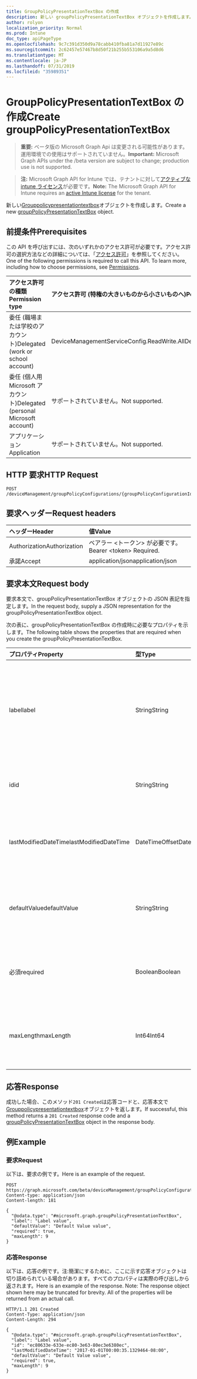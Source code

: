 ```yaml
---
title: GroupPolicyPresentationTextBox の作成
description: 新しい groupPolicyPresentationTextBox オブジェクトを作成します。
author: rolyon
localization_priority: Normal
ms.prod: Intune
doc_type: apiPageType
ms.openlocfilehash: 9c7c391d350d9a78cabb410fba81a7d11927e89c
ms.sourcegitcommit: 2c62457e57467b8d50f21b255b553106a9a5d8d6
ms.translationtype: MT
ms.contentlocale: ja-JP
ms.lasthandoff: 07/31/2019
ms.locfileid: "35989351"
---
```

# <a name="create-grouppolicypresentationtextbox"></a><span data-ttu-id="7b1a4-103">GroupPolicyPresentationTextBox の作成</span><span class="sxs-lookup"><span data-stu-id="7b1a4-103">Create groupPolicyPresentationTextBox</span></span>

> <span data-ttu-id="7b1a4-104">**重要:** ベータ版の Microsoft Graph Api は変更される可能性があります。運用環境での使用はサポートされていません。</span><span class="sxs-lookup"><span data-stu-id="7b1a4-104">**Important:** Microsoft Graph APIs under the /beta version are subject to change; production use is not supported.</span></span>

> <span data-ttu-id="7b1a4-105">**注:** Microsoft Graph API for Intune では、テナントに対して[アクティブな intune ライセンス](https://go.microsoft.com/fwlink/?linkid=839381)が必要です。</span><span class="sxs-lookup"><span data-stu-id="7b1a4-105">**Note:** The Microsoft Graph API for Intune requires an [active Intune license](https://go.microsoft.com/fwlink/?linkid=839381) for the tenant.</span></span>

<span data-ttu-id="7b1a4-106">新しい[Grouppolicypresentationtextbox](../resources/intune-grouppolicy-grouppolicypresentationtextbox.md)オブジェクトを作成します。</span><span class="sxs-lookup"><span data-stu-id="7b1a4-106">Create a new [groupPolicyPresentationTextBox](../resources/intune-grouppolicy-grouppolicypresentationtextbox.md) object.</span></span>

## <a name="prerequisites"></a><span data-ttu-id="7b1a4-107">前提条件</span><span class="sxs-lookup"><span data-stu-id="7b1a4-107">Prerequisites</span></span>
<span data-ttu-id="7b1a4-p101">この API を呼び出すには、次のいずれかのアクセス許可が必要です。アクセス許可の選択方法などの詳細については、「[アクセス許可](/graph/permissions-reference)」を参照してください。</span><span class="sxs-lookup"><span data-stu-id="7b1a4-p101">One of the following permissions is required to call this API. To learn more, including how to choose permissions, see [Permissions](/graph/permissions-reference).</span></span>

|<span data-ttu-id="7b1a4-110">アクセス許可の種類</span><span class="sxs-lookup"><span data-stu-id="7b1a4-110">Permission type</span></span>|<span data-ttu-id="7b1a4-111">アクセス許可 (特権の大きいものから小さいものへ)</span><span class="sxs-lookup"><span data-stu-id="7b1a4-111">Permissions (from most to least privileged)</span></span>|
|:---|:---|
|<span data-ttu-id="7b1a4-112">委任 (職場または学校のアカウント)</span><span class="sxs-lookup"><span data-stu-id="7b1a4-112">Delegated (work or school account)</span></span>|<span data-ttu-id="7b1a4-113">DeviceManagementServiceConfig.ReadWrite.All</span><span class="sxs-lookup"><span data-stu-id="7b1a4-113">DeviceManagementServiceConfig.ReadWrite.All</span></span>|
|<span data-ttu-id="7b1a4-114">委任 (個人用 Microsoft アカウント)</span><span class="sxs-lookup"><span data-stu-id="7b1a4-114">Delegated (personal Microsoft account)</span></span>|<span data-ttu-id="7b1a4-115">サポートされていません。</span><span class="sxs-lookup"><span data-stu-id="7b1a4-115">Not supported.</span></span>|
|<span data-ttu-id="7b1a4-116">アプリケーション</span><span class="sxs-lookup"><span data-stu-id="7b1a4-116">Application</span></span>|<span data-ttu-id="7b1a4-117">サポートされていません。</span><span class="sxs-lookup"><span data-stu-id="7b1a4-117">Not supported.</span></span>|

## <a name="http-request"></a><span data-ttu-id="7b1a4-118">HTTP 要求</span><span class="sxs-lookup"><span data-stu-id="7b1a4-118">HTTP Request</span></span>
<!-- {
  "blockType": "ignored"
}
-->
``` http
POST /deviceManagement/groupPolicyConfigurations/{groupPolicyConfigurationId}/definitionValues/{groupPolicyDefinitionValueId}/presentationValues/{groupPolicyPresentationValueId}/presentation/definition/presentations
```

## <a name="request-headers"></a><span data-ttu-id="7b1a4-119">要求ヘッダー</span><span class="sxs-lookup"><span data-stu-id="7b1a4-119">Request headers</span></span>
|<span data-ttu-id="7b1a4-120">ヘッダー</span><span class="sxs-lookup"><span data-stu-id="7b1a4-120">Header</span></span>|<span data-ttu-id="7b1a4-121">値</span><span class="sxs-lookup"><span data-stu-id="7b1a4-121">Value</span></span>|
|:---|:---|
|<span data-ttu-id="7b1a4-122">Authorization</span><span class="sxs-lookup"><span data-stu-id="7b1a4-122">Authorization</span></span>|<span data-ttu-id="7b1a4-123">ベアラー &lt;トークン&gt; が必要です。</span><span class="sxs-lookup"><span data-stu-id="7b1a4-123">Bearer &lt;token&gt; Required.</span></span>|
|<span data-ttu-id="7b1a4-124">承諾</span><span class="sxs-lookup"><span data-stu-id="7b1a4-124">Accept</span></span>|<span data-ttu-id="7b1a4-125">application/json</span><span class="sxs-lookup"><span data-stu-id="7b1a4-125">application/json</span></span>|

## <a name="request-body"></a><span data-ttu-id="7b1a4-126">要求本文</span><span class="sxs-lookup"><span data-stu-id="7b1a4-126">Request body</span></span>
<span data-ttu-id="7b1a4-127">要求本文で、groupPolicyPresentationTextBox オブジェクトの JSON 表記を指定します。</span><span class="sxs-lookup"><span data-stu-id="7b1a4-127">In the request body, supply a JSON representation for the groupPolicyPresentationTextBox object.</span></span>

<span data-ttu-id="7b1a4-128">次の表に、groupPolicyPresentationTextBox の作成時に必要なプロパティを示します。</span><span class="sxs-lookup"><span data-stu-id="7b1a4-128">The following table shows the properties that are required when you create the groupPolicyPresentationTextBox.</span></span>

|<span data-ttu-id="7b1a4-129">プロパティ</span><span class="sxs-lookup"><span data-stu-id="7b1a4-129">Property</span></span>|<span data-ttu-id="7b1a4-130">型</span><span class="sxs-lookup"><span data-stu-id="7b1a4-130">Type</span></span>|<span data-ttu-id="7b1a4-131">説明</span><span class="sxs-lookup"><span data-stu-id="7b1a4-131">Description</span></span>|
|:---|:---|:---|
|<span data-ttu-id="7b1a4-132">label</span><span class="sxs-lookup"><span data-stu-id="7b1a4-132">label</span></span>|<span data-ttu-id="7b1a4-133">String</span><span class="sxs-lookup"><span data-stu-id="7b1a4-133">String</span></span>|<span data-ttu-id="7b1a4-134">任意のプレゼンテーションエンティティのローカライズされたテキストラベル。</span><span class="sxs-lookup"><span data-stu-id="7b1a4-134">Localized text label for any presentation entity.</span></span> <span data-ttu-id="7b1a4-135">既定値は空白です。</span><span class="sxs-lookup"><span data-stu-id="7b1a4-135">The default value is empty.</span></span> <span data-ttu-id="7b1a4-136">[GroupPolicyPresentation](../resources/intune-grouppolicy-grouppolicypresentation.md)から継承します。</span><span class="sxs-lookup"><span data-stu-id="7b1a4-136">Inherited from [groupPolicyPresentation](../resources/intune-grouppolicy-grouppolicypresentation.md)</span></span>|
|<span data-ttu-id="7b1a4-137">id</span><span class="sxs-lookup"><span data-stu-id="7b1a4-137">id</span></span>|<span data-ttu-id="7b1a4-138">String</span><span class="sxs-lookup"><span data-stu-id="7b1a4-138">String</span></span>|<span data-ttu-id="7b1a4-139">エンティティのキー。</span><span class="sxs-lookup"><span data-stu-id="7b1a4-139">Key of the entity.</span></span> <span data-ttu-id="7b1a4-140">[GroupPolicyPresentation](../resources/intune-grouppolicy-grouppolicypresentation.md)から継承します。</span><span class="sxs-lookup"><span data-stu-id="7b1a4-140">Inherited from [groupPolicyPresentation](../resources/intune-grouppolicy-grouppolicypresentation.md)</span></span>|
|<span data-ttu-id="7b1a4-141">lastModifiedDateTime</span><span class="sxs-lookup"><span data-stu-id="7b1a4-141">lastModifiedDateTime</span></span>|<span data-ttu-id="7b1a4-142">DateTimeOffset</span><span class="sxs-lookup"><span data-stu-id="7b1a4-142">DateTimeOffset</span></span>|<span data-ttu-id="7b1a4-143">エンティティが最後に変更された日付と時刻。</span><span class="sxs-lookup"><span data-stu-id="7b1a4-143">The date and time the entity was last modified.</span></span> <span data-ttu-id="7b1a4-144">[GroupPolicyPresentation](../resources/intune-grouppolicy-grouppolicypresentation.md)から継承します。</span><span class="sxs-lookup"><span data-stu-id="7b1a4-144">Inherited from [groupPolicyPresentation](../resources/intune-grouppolicy-grouppolicypresentation.md)</span></span>|
|<span data-ttu-id="7b1a4-145">defaultValue</span><span class="sxs-lookup"><span data-stu-id="7b1a4-145">defaultValue</span></span>|<span data-ttu-id="7b1a4-146">String</span><span class="sxs-lookup"><span data-stu-id="7b1a4-146">String</span></span>|<span data-ttu-id="7b1a4-147">テキストボックスに表示されるローカライズされた既定の文字列。</span><span class="sxs-lookup"><span data-stu-id="7b1a4-147">Localized default string displayed in the text box.</span></span> <span data-ttu-id="7b1a4-148">既定値は空白です。</span><span class="sxs-lookup"><span data-stu-id="7b1a4-148">The default value is empty.</span></span>|
|<span data-ttu-id="7b1a4-149">必須</span><span class="sxs-lookup"><span data-stu-id="7b1a4-149">required</span></span>|<span data-ttu-id="7b1a4-150">Boolean</span><span class="sxs-lookup"><span data-stu-id="7b1a4-150">Boolean</span></span>|<span data-ttu-id="7b1a4-151">テキストボックスに値を入力する必要があります。</span><span class="sxs-lookup"><span data-stu-id="7b1a4-151">Requirement to enter a value in the text box.</span></span> <span data-ttu-id="7b1a4-152">既定値は False です。</span><span class="sxs-lookup"><span data-stu-id="7b1a4-152">Default value is false.</span></span>|
|<span data-ttu-id="7b1a4-153">maxLength</span><span class="sxs-lookup"><span data-stu-id="7b1a4-153">maxLength</span></span>|<span data-ttu-id="7b1a4-154">Int64</span><span class="sxs-lookup"><span data-stu-id="7b1a4-154">Int64</span></span>|<span data-ttu-id="7b1a4-155">テキストの最大文字数を指定する符号なし整数。</span><span class="sxs-lookup"><span data-stu-id="7b1a4-155">An unsigned integer that specifies the maximum number of text characters.</span></span> <span data-ttu-id="7b1a4-156">既定値は1023です。</span><span class="sxs-lookup"><span data-stu-id="7b1a4-156">Default value is 1023.</span></span>|



## <a name="response"></a><span data-ttu-id="7b1a4-157">応答</span><span class="sxs-lookup"><span data-stu-id="7b1a4-157">Response</span></span>
<span data-ttu-id="7b1a4-158">成功した場合、このメソッド`201 Created`は応答コードと、応答本文で[Grouppolicypresentationtextbox](../resources/intune-grouppolicy-grouppolicypresentationtextbox.md)オブジェクトを返します。</span><span class="sxs-lookup"><span data-stu-id="7b1a4-158">If successful, this method returns a `201 Created` response code and a [groupPolicyPresentationTextBox](../resources/intune-grouppolicy-grouppolicypresentationtextbox.md) object in the response body.</span></span>

## <a name="example"></a><span data-ttu-id="7b1a4-159">例</span><span class="sxs-lookup"><span data-stu-id="7b1a4-159">Example</span></span>

### <a name="request"></a><span data-ttu-id="7b1a4-160">要求</span><span class="sxs-lookup"><span data-stu-id="7b1a4-160">Request</span></span>
<span data-ttu-id="7b1a4-161">以下は、要求の例です。</span><span class="sxs-lookup"><span data-stu-id="7b1a4-161">Here is an example of the request.</span></span>
``` http
POST https://graph.microsoft.com/beta/deviceManagement/groupPolicyConfigurations/{groupPolicyConfigurationId}/definitionValues/{groupPolicyDefinitionValueId}/presentationValues/{groupPolicyPresentationValueId}/presentation/definition/presentations
Content-type: application/json
Content-length: 181

{
  "@odata.type": "#microsoft.graph.groupPolicyPresentationTextBox",
  "label": "Label value",
  "defaultValue": "Default Value value",
  "required": true,
  "maxLength": 9
}
```

### <a name="response"></a><span data-ttu-id="7b1a4-162">応答</span><span class="sxs-lookup"><span data-stu-id="7b1a4-162">Response</span></span>
<span data-ttu-id="7b1a4-p108">以下は、応答の例です。注:簡潔にするために、ここに示す応答オブジェクトは切り詰められている場合があります。すべてのプロパティは実際の呼び出しから返されます。</span><span class="sxs-lookup"><span data-stu-id="7b1a4-p108">Here is an example of the response. Note: The response object shown here may be truncated for brevity. All of the properties will be returned from an actual call.</span></span>
``` http
HTTP/1.1 201 Created
Content-Type: application/json
Content-Length: 294

{
  "@odata.type": "#microsoft.graph.groupPolicyPresentationTextBox",
  "label": "Label value",
  "id": "ec80633e-633e-ec80-3e63-80ec3e6380ec",
  "lastModifiedDateTime": "2017-01-01T00:00:35.1329464-08:00",
  "defaultValue": "Default Value value",
  "required": true,
  "maxLength": 9
}
```






